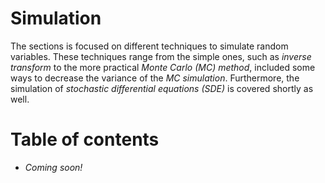 # Simulation

The sections is focused on different techniques to simulate random variables. These techniques range from the simple ones, such as _inverse transform_ to the more practical _Monte Carlo (MC) method_, included some ways to decrease the variance of the _MC simulation_. Furthermore, the simulation of _stochastic differential equations (SDE)_ is covered shortly as well.

# Table of contents

- _Coming soon!_

